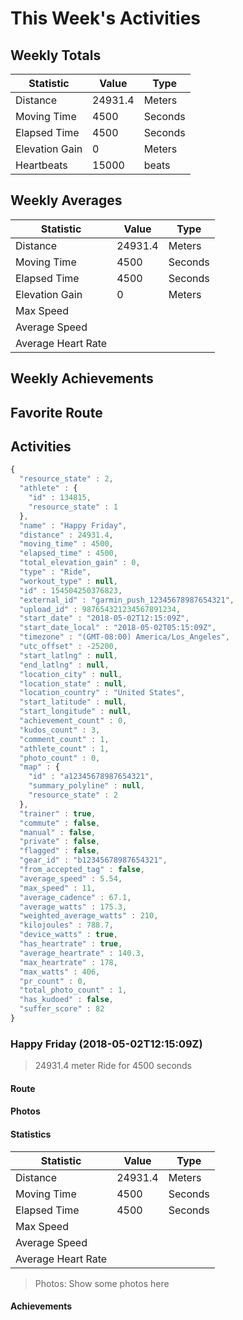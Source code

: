 # This Week's Activities

## Weekly Totals

|Statistic|Value|Type|
|-------|------|----|
|Distance|24931.4|Meters|
|Moving Time|4500|Seconds|
|Elapsed Time|4500|Seconds|
|Elevation Gain|0|Meters|
|Heartbeats|15000|beats|

## Weekly Averages

|Statistic|Value|Type|
|-------|------|----|
|Distance|24931.4|Meters|
|Moving Time|4500|Seconds|
|Elapsed Time|4500|Seconds|
|Elevation Gain|0|Meters|
|Max Speed|||
|Average Speed||
|Average Heart Rate||

## Weekly Achievements

## Favorite Route


## Activities

```javascript
{
  "resource_state" : 2,
  "athlete" : {
    "id" : 134815,
    "resource_state" : 1
  },
  "name" : "Happy Friday",
  "distance" : 24931.4,
  "moving_time" : 4500,
  "elapsed_time" : 4500,
  "total_elevation_gain" : 0,
  "type" : "Ride",
  "workout_type" : null,
  "id" : 154504250376823,
  "external_id" : "garmin_push_12345678987654321",
  "upload_id" : 987654321234567891234,
  "start_date" : "2018-05-02T12:15:09Z",
  "start_date_local" : "2018-05-02T05:15:09Z",
  "timezone" : "(GMT-08:00) America/Los_Angeles",
  "utc_offset" : -25200,
  "start_latlng" : null,
  "end_latlng" : null,
  "location_city" : null,
  "location_state" : null,
  "location_country" : "United States",
  "start_latitude" : null,
  "start_longitude" : null,
  "achievement_count" : 0,
  "kudos_count" : 3,
  "comment_count" : 1,
  "athlete_count" : 1,
  "photo_count" : 0,
  "map" : {
    "id" : "a12345678987654321",
    "summary_polyline" : null,
    "resource_state" : 2
  },
  "trainer" : true,
  "commute" : false,
  "manual" : false,
  "private" : false,
  "flagged" : false,
  "gear_id" : "b12345678987654321",
  "from_accepted_tag" : false,
  "average_speed" : 5.54,
  "max_speed" : 11,
  "average_cadence" : 67.1,
  "average_watts" : 175.3,
  "weighted_average_watts" : 210,
  "kilojoules" : 788.7,
  "device_watts" : true,
  "has_heartrate" : true,
  "average_heartrate" : 140.3,
  "max_heartrate" : 178,
  "max_watts" : 406,
  "pr_count" : 0,
  "total_photo_count" : 1,
  "has_kudoed" : false,
  "suffer_score" : 82
}
```

### Happy Friday (2018-05-02T12:15:09Z)

>  24931.4 meter Ride for 4500 seconds

#### Route

#### Photos

#### Statistics

|Statistic|Value|Type|
|-------|------|----|
|Distance|24931.4|Meters|
|Moving Time|4500|Seconds|
|Elapsed Time|4500|Seconds|
|Max Speed|||
|Average Speed||
|Average Heart Rate||

> Photos: Show some photos here

#### Achievements
